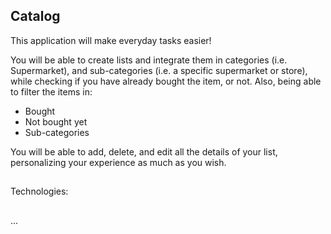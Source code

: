 ## Catalog

This application will make everyday tasks easier! 

You will be able to create lists and integrate them in categories (i.e. Supermarket), and sub-categories (i.e. a specific supermarket or store), while checking if you have already bought the item, or not. Also, being able to filter the items in:
- Bought
- Not bought yet
- Sub-categories

You will be able to add, delete, and edit all the details of your list, personalizing your experience as much as you wish.

## 

Technologies:

##

...
